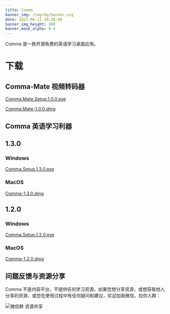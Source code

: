 ```yaml
---
title: Comma
banner_img: /img/bg/banner.svg
date: 2022-06-11 20:28:40
banner_img_height: 100
banner_mask_alpha: 0.4
---
```


Comma 是一款开源免费的英语学习桌面应用。
# 下载

## Comma-Mate 视频转码器

[Comma.Mate.Setup.1.0.0.exe](/comma-web/resource/Comma.Mate.Setup.1.0.0.exe)

[Comma.Mate-1.0.0.dmg](/comma-web/resource/Comma.Mate-1.0.0.dmg)

## Comma 英语学习利器
## 1.3.0
### Windows 
[Comma.Setup.1.3.0.exe](/comma-web/resource/Comma.Setup.1.3.0.exe)
### MacOS
[Comma-1.3.0.dmg](/comma-web/resource/Comma-1.3.0.dmg)

## 1.2.0
### Windows 
[Comma.Setup.1.2.0.exe](https://github.com/peng-creator/Comma/releases/download/1.2.0/Comma.Setup.1.2.0.exe)
### MacOS
[Comma-1.2.0.dmg](https://github.com/peng-creator/Comma/releases/download/1.2.0/Comma-1.2.0.dmg)

## 问题反馈与资源分享

Comma 不是内容平台，不提供任何学习资源，如果您想分享资源，或想获取他人分享的资源，或您在使用过程中有任何疑问和建议，欢迎加我微信，拉你入群：

![微信群 资源共享](/comma-web/img/index/wechat.jpg)
